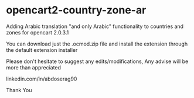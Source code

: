 # opencart2-country-zone-ar
Adding Arabic translation "and only Arabic" functionality to countries and zones for opencart 2.0.3.1

You can download just the .ocmod.zip file and install the extension through the default extension installer

Please don't hesitate to suggest any edits/modifications, Any advise will be more than appreciated 

linkedin.com/in/abdoserag90

Thank You

